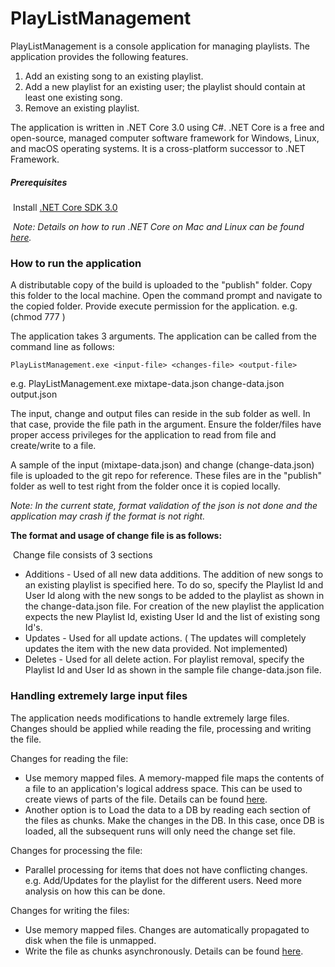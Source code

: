 # PlayListManagement
PlayListManagement is a console application for managing playlists. The application provides the following features.

1. Add an existing song to an existing playlist.
2. Add a new playlist for an existing user; the playlist should contain at least one existing song.
3. Remove an existing playlist.

The application is written in .NET Core 3.0 using C#.  .NET Core is a free and open-source, managed computer software framework for Windows, Linux, and macOS operating systems. It is a cross-platform successor to .NET Framework.

##### Prerequisites

​	Install [.NET Core SDK 3.0](https://dotnet.microsoft.com/download) 

​	*Note: Details on how to run .NET Core on Mac and Linux can be found [here](https://docs.microsoft.com/en-us/dotnet/core/tutorials/cli-create-console-app#prerequisites).*

### **How to run the application**

A distributable copy of the build is uploaded to the "publish" folder. Copy this folder to the local machine. Open the command prompt and navigate to the copied folder. Provide execute permission for the application.  e.g. (chmod 777  <app name>)

The application takes 3 arguments. The application can be called from the command line as follows:

```
PlayListManagement.exe <input-file> <changes-file> <output-file>
```

e.g.  PlayListManagement.exe mixtape-data.json change-data.json output.json

The input, change and output files can reside in the sub folder as well. In that case, provide the file path in the argument. Ensure the folder/files have proper access privileges for the application to read from file and create/write to a file.

A sample of the input (mixtape-data.json) and change (change-data.json) file is uploaded to the git repo for reference. These files are in the "publish" folder as well to test right from the folder once it is copied locally.

*Note: In the current state, format validation of the json is not done and the application may crash if the format is not right.* 

**The format and usage of change file is as follows:**

​	Change file consists of 3 sections

- Additions - Used of all new data additions. The addition of new songs to an existing playlist is specified here. To do so, specify the Playlist Id and User Id along with the new songs to be added to the playlist as shown in the change-data.json file. For creation of the new playlist the application expects the new Playlist Id, existing User Id and the list of existing song Id's.
- Updates - Used for all update actions. ( The updates will completely updates the item with the new data provided. Not implemented)
- Deletes - Used for all delete action. For playlist removal, specify the Playlist Id and User Id as shown in the sample file change-data.json file.

### Handling extremely large input files

The application needs modifications to handle extremely large files. Changes should be applied while reading the file, processing and writing the file.

Changes for reading the file:

- Use memory mapped files. A memory-mapped file maps the contents of a file to an application's logical address space. This can be used to create views of parts of the file. Details can be found [here](https://docs.microsoft.com/en-us/dotnet/api/system.io.memorymappedfiles.memorymappedfile?view=netcore-3.0).
- Another option is to Load the data to a DB by reading each section of the files as chunks. Make the changes in the DB. In this case, once DB is loaded, all the subsequent runs will only need the change set file.

Changes for processing the file:

- Parallel processing for items that does not have conflicting changes. e.g. Add/Updates for the playlist for the different users. Need more analysis on how this can be done.

Changes for writing the files:

- Use memory mapped files. Changes are automatically propagated to disk when the file is unmapped.
- Write the file as chunks asynchronously. Details can be found [here](https://docs.microsoft.com/en-us/dotnet/api/system.io.filestream.writeasync?view=netcore-3.0).

